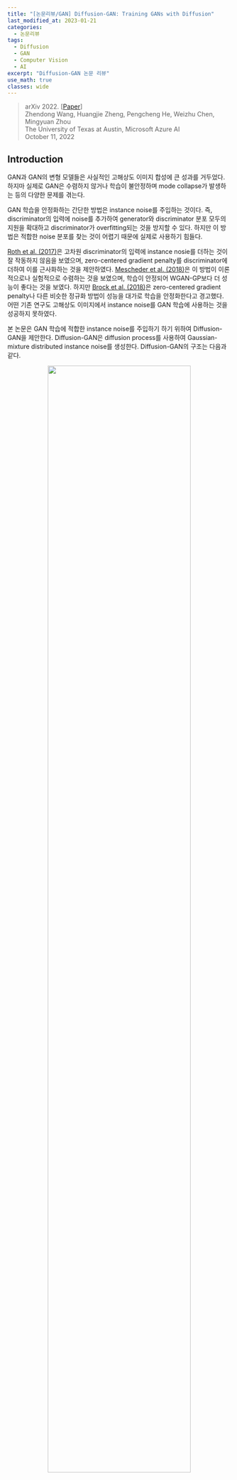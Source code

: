 ```yaml
---
title: "[논문리뷰/GAN] Diffusion-GAN: Training GANs with Diffusion"
last_modified_at: 2023-01-21
categories:
  - 논문리뷰
tags:
  - Diffusion
  - GAN
  - Computer Vision
  - AI
excerpt: "Diffusion-GAN 논문 리뷰"
use_math: true
classes: wide
---
```


> arXiv 2022. [[Paper](https://arxiv.org/abs/2206.02262)]  
> Zhendong Wang, Huangjie Zheng, Pengcheng He, Weizhu Chen, Mingyuan Zhou  
> The University of Texas at Austin, Microsoft Azure AI  
> October 11, 2022  

## Introduction
GAN과 GAN의 변형 모델들은 사실적인 고해상도 이미지 합성에 큰 성과를 거두었다. 하지마 실제로 GAN은 수렴하지 않거나 학습이 불안정하며 mode collapse가 발생하는 등의 다양한 문제를 겪는다.

GAN 학습을 안정화하는 간단한 방법은 instance noise를 주입하는 것이다. 즉, discriminator의 입력에 noise를 추가하여 generator와 discriminator 분포 모두의 지원을 확대하고 discriminator가 overfitting되는 것을 방지할 수 있다. 하지만 이 방법은 적합한 noise 분포를 찾는 것이 어렵기 때문에 실제로 사용하기 힘들다.

[Roth et al. (2017)](https://arxiv.org/abs/1705.09367)은 고차원 discriminator의 입력에 instance nosie를 더하는 것이 잘 작동하지 않음을 보였으며, zero-centered gradient penalty를 discriminator에 더하여 이를 근사화하는 것을 제안하였다. [Mescheder et al. (2018)](https://arxiv.org/abs/1801.04406)은 이 방법이 이론적으로나 실험적으로 수렴하는 것을 보였으며, 학습이 안정되어 WGAN-GP보다 더 성능이 좋다는 것을 보였다. 하지만 [Brock et al. (2018)](https://arxiv.org/abs/1809.11096)은 zero-centered gradient penalty나 다른 비슷한 정규화 방법이 성능을 대가로 학습을 안정화한다고 경고했다. 어떤 기존 연구도 고해상도 이미지에서 instance noise를 GAN 학습에 사용하는 것을 성공하지 못하였다. 

본 논문은 GAN 학습에 적합한 instance noise를 주입하기 하기 위하여 Diffusion-GAN을 제안한다. Diffusion-GAN은 diffusion process를 사용하여 Gaussian-mixture distributed instance noise를 생성한다. Diffusion-GAN의 구조는 다음과 같다. 

<center><img src='{{"/assets/img/diffgan/diffgan-model.PNG" | relative_url}}' width="80%"></center>
<br>
Diffusion process은 실제 이미지나 생성된 이미지가 입력으로 주어지며, 점진적으로 이미지에 noise를 추가하는 일련의 step으로 이루어져 있다. Step의 수는 고정되지 않고 데이터나 generator에 의존한다. 저자들은 diffusion process가 미분 가능하도록 설계하여 input에 대한 output의 미분 값을 계산할 수 있게 한다. 이를 통해 discriminator의 기울기를 diffusion process를 통해 generator로 전파하고, generator를 업데이트할 수 있게 된다. 기존 GAN이 실제 이미지와 생성된 이미지를 바로 비교하지만, Diffusion-GAN은 diffusion process로 noise가 추가된 이미지들을 비교한다. 이 noise 분포는 step마다 서로 다른 noise-to-data ratio를 가진다. 이에 따른 2가지 이점이 있다. 

1. 데이터와 generator의 분포가 너무 다른 경우 발생하는 vanishing gradient 문제를 완화하여 학습을 안정시킨다.
2. 같은 이미지라도 다양하게 noise를 추가할 수 있으므로 data augmentation 효과가 있고, 이는 데이터의 효율성과 generator의 다양성을 개선한다. 

본 논문은 이 방법의 타당성을 이론적으로 분석하며, 데이터와 generator의 분포의 차이를 측정하는 Diffusion-GAN의 목적 함수가 모든 곳에서 연속적이며 미분 가능함을 보인다. 이는 이론적으로 generator가 언제나 discriminator에서 유용한 gradient를 받을 수 있음을 의미하며, 이는 성능 개선으로 이어진다. 

본 논문의 기여를 정리하면 다음과 같다.

1. Diffusion process가 미분 가능한 augmentation을 제공하여 데이터의 효율성과 학습의 안정성을 개선한다. 
2. 광범위한 실험으로 Diffusion-Gan이 안정성과 생성 성능을 향상시키는 것을 보였다. 

## Preliminaries: GANs and diffusion-based generative models
GAN은 generator와 discriminator의 min-max game을 통해 데이터 분포 $p(x)$를 학습하는 것이 목표이다. Generator $G$는 random noise $z$를 입력받아 데이터와 유사한 사실적인 샘플 $G(z)$를 생성하는 것을 시도한다. Discriminator $D$는 실제 데이터 $x \sim p(x)$와 가짜 샘플 $G(z)$를 입력받아 진짜인지 가짜인지 분류한다. GAN의 min-max 목적함수는 다음과 같다.

$$
\begin{equation}
\min_G \max_D V(G, D) = \mathbb{E}_{x \sim p(x)} [\log (D(x))] + \mathbb{E}_{z \sim p(z)} [\log (1-D(G(z)))]
\end{equation}
$$

Diffusion-based generative model은 데이터 $x_0 \sim p(x_0)$와 같은 크기의 latent variable $x_1, \cdots, x_T$에 대하여

$$
\begin{equation}
p_\theta (x_0) := \int p_\theta (x_{0:T}) dx_{1:T}
\end{equation}
$$

라 가정한다. Forward diffusion chain은 미리 정의된 $\beta_t$와 $\sigma$에 따라 $T$ step에 걸쳐 점진적으로 noise를 $x_0$에 추가한다. 

$$
\begin{equation}
q(x_{1:T} \vert x_0) := \prod_{t=1}^T q(x_t | x_{t-1}), \quad \quad q(x_t | x_{t-1}) := \mathcal{N} (x_t; \sqrt{1-\beta_t} x_{t-1}, \beta_t \sigma^2 I)
\end{equation}
$$

또한 다음과 같이 closed form으로 임의의 timestep $t$에서 $x_t$를 샘플링할 수 있다. 

$$
\begin{equation}
q(x_t | x_0) = \mathcal{N}(x_t ; \sqrt{\overline{\alpha}_t} x_0, (1-\overline{\alpha}_t) \sigma^2 I), \quad \quad \textrm{where} \quad \alpha_t := 1- \beta_t, \; \overline{\alpha}_t := \prod_{s=1}^t \alpha_s
\end{equation}
$$

Reverse diffusion chain은 다음과 같다.

$$
\begin{equation}
p_\theta (x_{0:T}) := \mathcal{N} (x_T ; 0, \sigma^2 I) \prod_{t=1}^T p_\theta (x_{t-1} | x_t)
\end{equation}
$$

## Diffusion-GAN: Method and Theoretical Analysis
### 1. Instance noise injection via diffusion
Latent variable $z$를 고차원 데이터 space로 매핑하는 Generator $G$가 사실적인 샘플 $x_g$를 생성하는 것이 목표이다. Generator를 robust하고 diverse하게 만들기 위해서는 $x_g$에 instance noise를 주입해야 한다. Diffusion step은 원본 이미지 $x$에서 시작해서 점진적으로 정보를 지워 $T$ step 후 noise level $\sigma^2$에 도달하는 Markov chain으로 볼 수 있다. 

혼합 분포 $q(y \vert x)$를 모든 step에서 얻은 noise가 추가된 샘플 $y$의 가중치 합이라고 정의하자. 이 때 각 step $t$에서의 가중치는 $\pi_t$이다. 특정 step $t$에서의 component $q(y \vert x, t)$는 평균이 $x$에 비례하고 분산이 step $t$에 의존한다. 실제 데이터 $x \sim p(x)$와 생성된 샘플 $x_g \sim p_g(x)$의 혼합 분포는 같은 diffusion process로 구한다. 수식으로 정리하면 다음과 같다.

$$
\begin{equation}
x \sim p(x), y \sim q(y | x), \quad q(y | x) := \sum_{t=1}^T \pi_t q(y | x, t) \\
x_g \sim p_g(x), y_g \sim q(y_g | x_g), \quad q(y_g | x_g) := \sum_{t=1}^T \pi_t q(y_g | x_g, t)
\end{equation}
$$

$q(y \vert x)$는 $T$개의 component로 이루어진 혼합 분포이며, 가중치 $\pi_t$는 음이 아닌 실수이며 모두 더하면 1이다. Component $q(y \vert x, t)$는 다음과 같이 diffusion process로 계산된다. 

$$
\begin{equation}
q(y | x, t) = \mathcal{N} (y; \sqrt{\overline{\alpha_t}}x , (1-\overline{\alpha}_t) \sigma^2 I)
\end{equation}
$$

혼합 분포에서의 샘플링은 

$$
\begin{equation}
t \sim p_\pi := \textrm{Discrete}(\pi_1, \cdots, \pi_T), \quad \quad y \sim q(y \vert x, t)
\end{equation}
$$

으로 진행된다. 혼합 분포에서 $y$를 샘플링하여 실제 이미지와 생성된 이미지 모두에 대한 다양한 정도의 noise가 추가된 이미지를 얻을 수 있다. 더 많은 noise가 추가될 수록 $x$의 정보는 적어진다. 

### 2. Adversarial Training
Diffusion-GAN은 다음 min-max game 목적 함수를 풀어 generator와 discriminator를 학습한다.

$$
\begin{equation}
V(G, D) = \mathbb{E}_{x \sim p(x), t \sim p_\pi, y \sim q(y \vert x, t)} [\log (D_\phi (y, t))] + \mathbb{E}_{z \sim p(z), t \sim p_\pi, y_g \sim q(y_g \vert G_\theta (z), t)} [\log (1 - D_\phi (y_g, t))]
\end{equation}
$$

목적 함수는 discriminator가 모든 diffusion step $t$에 대하여 교란된 실제 데이터에는 높은 확률을, 교란된 생성된 데이터에는 낮은 확률을 부여하도록 한다. 반면 generator는 모든 $t$에서 discriminator를 속일 수 있는 샘플을 생성하려고 시도한다. 교란된 데이터는 reparameterization을 이용하여 다음과 같이 계산할 수 있다.

$$
\begin{equation}
y = \sqrt{\overline{\alpha}_t} x + \sqrt{1 - \overline{\alpha}_t} \sigma \epsilon \quad \quad \epsilon \sim \mathcal{N} (0, I)\\
y_g = \sqrt{\overline{\alpha}_t} G_\theta (z) + \sqrt{1 - \overline{\alpha}_t} \sigma \epsilon \quad \quad \epsilon \sim \mathcal{N} (0, I)
\end{equation}
$$

Reparameterization으로 계산을 하면 목적 함수가 generator의 파라미터에 대하여 미분 가능해지므로 역전파로 파라미터를 최적화할 수 있다. 

목적 함수는 실제 분포와 생성된 분포 사이의 Jensen–Shannon divergence의 근사

$$
\begin{equation}
\mathcal{D}_{\textrm{JS}} (p(y, t) \| p_g (y,t)) = \mathbb{E}_{t \sim p_\pi} [\mathcal{D}_{JS} (p(y | t) \| p_g (y | t))]
\end{equation}
$$

를 최소화할 수 있다. JS divergence는 두 분포가 유사하지 않은 정도를 측정하며, 두 분포가 동일하면 값이 0이 된다. 

두 교란된 분포 사이의 JS divergence를 최소화하는 최적의 generator가 원래 분포 사이의 JS divergence를 최소화하는 최적의 generator이다. 

### 3. Adaptive diffusion

Discriminator $D$는 적당히 어려운 task를 풀어야 한다. 너무 쉬어서 overfitting되지 않아야 하며 너무 어려워서 학습이 방해되어도 안 된다. 따라서 저자들은 $D$가 얼마나 $y$와 $y_g$를 구별할 수 있는 지에 따라 $y$와 $y_g$에 더해지는 noise를 조절한다. $t$가 커지면 noise-to-data ratio가 커져 task가 어려워진다. 따라서 $t$가 커지면 같이 커지는 $1-\overline{\alpha}_t$를 사용하여 diffusion 강도를 측정한다. Diffusion 강도를 조절하기 위하여 최대 step 수 $T$를 적응적으로 수정한다. 

이러한 전략은 discriminator가 가장 쉬운 샘플인 원본 데이터 샘플부터 학습하도록 하며, 더 큰 $t$에 대하여 샘플링하여 점진적으로 난이도를 올린다. 이를 위하여 $T$에 대하여 자율 스케줄을 사용하며, 이는 discriminator가 얼마나 overfit되어 있는지를 추정하는 metric $r_d$에 의존한다. 

$$
\begin{equation}
r_d = \mathbb{E}_{y,t \sim p(y, t)} [\textrm{sign} (D_\phi (y, t) - 0.5)], \quad \quad T = T + \textrm{sign} (r_d - d_{target}) \cdot C
\end{equation}
$$

여기서 $C$는 상수이다. $r_d$는 4개의 minibatch마다 계산되어 $T$를 업데이트한다. $t$를 샘플링하는 $p_\pi$에 대한 2가지 옵션이 있다. 

$$
\begin{equation}
t \sim p_\pi := \begin{cases}
\textrm{uniform}: & \textrm{Discrete} (\frac{1}{T}, \frac{1}{T}, \cdots, \frac{1}{T}) \\
\textrm{priority}: & \textrm{Discrete} \bigg(\frac{1}{\sum_{t=1}^T t}, \frac{1}{\sum_{t=1}^T t}, \cdots, \frac{1}{\sum_{t=1}^T t}\bigg)
\end{cases}
\end{equation}
$$

"priority" 옵션은 더 큰 $t$에 더 큰 가중치를 주는 방법으로, $T$가 증가할 때 discriminator가 새로운 샘플을 더 많이 볼 수 있도록 한다. 이는 discriminator가 전에 보지 못한 새롭고 더 어려운 샘플에 더 집중할 수 있도록 하기 위함이다. "priority" 옵션이라도 discriminator 여전히 작은 $t$에 대한 샘플을 볼 수 있다. 

갑작스러운 $T$의 변화를 막기 위해 $p_\pi$에서 뽑힌 $t$ 값을 포함하는 탐색 리스트 $t_epl$를 사용한다. $T$가 업데이트되기 전까지 $t_epl$는 고정되며 $t_epl$에서 $t$를 뽑는다. 이 방법을 사용하면 더 큰 $T$로 업데이트되기 전에 각 $t$에 대하여 충분히 탐색할 수 있다. 

### 4. Theoretical analysis with Examples
본 논문에서는 WGAN과 동일한 toy exmaple을 이용하여 Diffusion-GAN을 설명한다. 실제 데이터를 $x = (0, z)$라 하고, 생성된 데이터를 $x_g = (\theta, z)$라 둔다. 생성된 데이터는 1개의 파라미터 $\theta$로 생성되며 $z \sim \mathcal{N} (0, I)$이다. 

실제 데이터 분포와 생성된 데이터 분포 사이의 JS divergence $\mathcal{D}_{\textrm{JS}} (p(x) \vert \vert p(x_g))$는 $\theta = 0$일 때만 0이고 $\theta \ne 0$일 때 $\log 2$이다. 

다음은 toy exmaple에 diffusion 기반의 noise를 추가한 결과이다. 

<center><img src='{{"/assets/img/diffgan/diffgan-fig1.PNG" | relative_url}}' width="90%"></center>
<br>

위는 $t$에 대한 diffusion noise를 주입한 데이터 분포이고, 아래는 JS divergence와 최적의 discriminator 값이다.

$t$가 증가함에 따라 JS divergence 그래프는 더 부드러워지고 더 넓은 $\theta$ 범위에서 기울기가 0이 아니게 된다. $t$가 작을 때는 JS divergence가 거의 상수인 부분이 여전히 존재한다. 이를 피하기 위해서는 모든 step을 혼합하여 의미있는 기울기를 얻을 확률을 항상 높게 유지하여야 한다. 

Noise가 없는 JS divergence의 최적의 discriminator 값은 불연속적이다. Diffusion 기반의 noise를 추가하면 $t$에 따라 최적의 discriminator가 바뀐다. 미분 가능한 forward diffusion chain을 사용하면 다양한 수준의 기울기를 제공하여 generator의 학습을 도울 수 있다. 

## Experiments
다음은 StyleGAN2에 Diffusion-GAN 기법을 추가하여 학습시킨 Diffusion StyleGAN2를 기존 모델들과 비교한 결과이다. 

<center><img src='{{"/assets/img/diffgan/diffgan-table1.PNG" | relative_url}}' width="97%"></center>
<br>
다음은 다양한 데이터셋에서 학습된 Diffusion StyleGAN2이 생성한 샘플들이다.

<center><img src='{{"/assets/img/diffgan/diffgan-fig2.PNG" | relative_url}}' width="95%"></center>
<br>
다음은 학습이 진행됨에 따라 적응적으로 변화하는 $T$와 discriminator의 출력값을 나타낸 그래프이다. 

<center>
  <img src='{{"/assets/img/diffgan/diffgan-fig3.PNG" | relative_url}}' width="45%">
  &nbsp; &nbsp; &nbsp;
  <img src='{{"/assets/img/diffgan/diffgan-fig4.PNG" | relative_url}}' width="45%">
</center>
<br>
Diffusion 기반의 혼합 분포로 학습된 discriminator가 항상 잘 작동하고 generator에 유용한 학습 신호를 제공한다는 것을 보여준다.

다음은 일반 GAN과 Diffusion-GAN을 25-Gaussians exmaple에 대해 실험한 결과이다.

<center><img src='{{"/assets/img/diffgan/diffgan-fig5.PNG" | relative_url}}' width="80%"></center>
<br>
일반 GAN은 mode collapse가 발생하여 몇몇 모드만 포착하였다. 일반 GAN의 실제 샘플과 생성된 샘플의 discriminator 출력값은 빠르게 멀어진다. 이는 discriminator에 강한 overfitting이 발생한다는 것을 의미하며 discriminator가 generator에 유용한 학습 신호를 제공하는 것을 멈춘다고 볼 수 있다. 

반면, Diffusion-GAN은 25개의 모드를 모두 포착하며 discriminator가 지속적으로 유용한 학습 신호를 제공한다. 이러한 결과를 통해 2가지 관점에서 개선점을 해석할 수 있다. 

1. Non-leaking augmentation은 데이터 space의 정보를 더 제공한다. 
2. Discriminator가 적응적으로 조절되는 diffusion 기반의 noise 주입에 잘 작동한다. 

다음은 ProjectGAN과의 Diffusion ProjectGAN의 비교 결과이다. 
<center><img src='{{"/assets/img/diffgan/diffgan-table2.PNG" | relative_url}}' width="95%"></center>
<br>